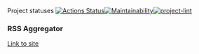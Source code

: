 Project statuses
[![Actions Status](https://github.com/movmovbaby/frontend-project-lvl3/workflows/hexlet-check/badge.svg)](https://github.com/movmovbaby/frontend-project-lvl3/actions)[![Maintainability](https://api.codeclimate.com/v1/badges/b9f35d0e4e3bd40790dd/maintainability)](https://codeclimate.com/github/movmovbaby/frontend-project-lvl3/maintainability)[![project-lint](https://github.com/movmovbaby/frontend-project-lvl3/actions/workflows/project-lint.yml/badge.svg)](https://github.com/movmovbaby/frontend-project-lvl3/actions/workflows/project-lint.yml)

### RSS Aggregator
[Link to site](https://frontend-project-lvl3-eight-mocha.vercel.app/)
